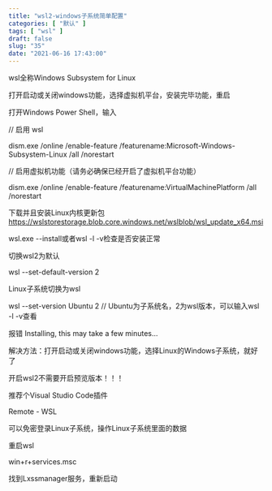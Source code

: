 ```yaml
---
title: "wsl2-windows子系统简单配置"
categories: [ "默认" ]
tags: [ "wsl" ]
draft: false
slug: "35"
date: "2021-06-16 17:43:00"
---
```


wsl全称Windows Subsystem for Linux


打开启动或关闭windows功能，选择虚拟机平台，安装完毕功能，重启


打开Windows Power Shell，输入

// 启用 wsl

dism.exe /online /enable-feature /featurename:Microsoft-Windows-Subsystem-Linux /all /norestart

// 启用虚拟机功能（请务必确保已经开启了虚拟机平台功能）

dism.exe /online /enable-feature /featurename:VirtualMachinePlatform /all /norestart


下载并且安装Linux内核更新包
https://wslstorestorage.blob.core.windows.net/wslblob/wsl_update_x64.msi


wsl.exe --install或者wsl -l -v检查是否安装正常

切换wsl2为默认

wsl --set-default-version 2

Linux子系统切换为wsl

wsl --set-version Ubuntu 2  // Ubuntu为子系统名，2为wsl版本，可以输入wsl -l -v查看




报错 Installing, this may take a few minutes...

解决方法：打开启动或关闭windows功能，选择Linux的Windows子系统，就好了


开启wsl2不需要开启预览版本！！！


推荐个Visual Studio Code插件

Remote - WSL

可以免密登录Linux子系统，操作Linux子系统里面的数据



重启wsl

win+r+services.msc

找到Lxssmanager服务，重新启动